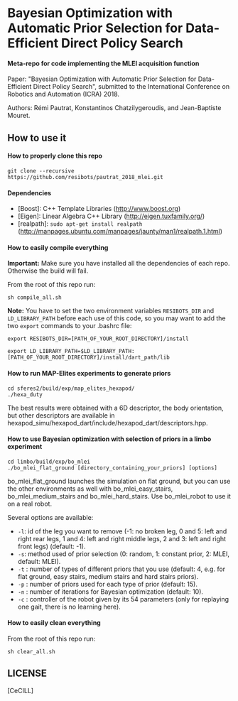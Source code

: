 # Bayesian Optimization with Automatic Prior Selection for Data-Efficient Direct Policy Search

#### Meta-repo for code implementing the MLEI acquisition function

Paper: "Bayesian Optimization with Automatic Prior Selection for Data-Efficient Direct Policy Search", submitted to the International Conference on Robotics and Automation (ICRA) 2018.

Authors: Rémi Pautrat, Konstantinos Chatzilygeroudis, and Jean-Baptiste Mouret.


## How to use it

#### How to properly clone this repo

```
git clone --recursive https://github.com/resibots/pautrat_2018_mlei.git
```


#### Dependencies

- [Boost]: C++ Template Libraries (http://www.boost.org)
- [Eigen]: Linear Algebra C++ Library (http://eigen.tuxfamily.org/)
- [realpath]: `sudo apt-get install realpath` (http://manpages.ubuntu.com/manpages/jaunty/man1/realpath.1.html)


#### How to easily compile everything

**Important:** Make sure you have installed all the dependencies of each repo. Otherwise the build will fail.

From the root of this repo run:

```
sh compile_all.sh
```

**Note:** You have to set the two environment variables `RESIBOTS_DIR` and `LD_LIBRARY_PATH` before each use of this code, so you may want to add the two `export` commands to your .bashrc file:

```
export RESIBOTS_DIR=[PATH_OF_YOUR_ROOT_DIRECTORY]/install
```

```
export LD_LIBRARY_PATH=$LD_LIBRARY_PATH:[PATH_OF_YOUR_ROOT_DIRECTORY]/install/dart_path/lib
```


#### How to run MAP-Elites experiments to generate priors

```
cd sferes2/build/exp/map_elites_hexapod/
./hexa_duty
```

The best results were obtained with a 6D descriptor, the body orientation, but other descriptors are available in hexapod_simu/hexapod_dart/include/hexapod_dart/descriptors.hpp.


#### How to use Bayesian optimization with selection of priors in a limbo experiment

```
cd limbo/build/exp/bo_mlei
./bo_mlei_flat_ground [directory_containing_your_priors] [options]
```
bo_mlei_flat_ground launches the simulation on flat ground, but you can use the other environments as well with bo_mlei_easy_stairs, bo_mlei_medium_stairs and bo_mlei_hard_stairs. Use bo_mlei_robot to use it on a real robot.

Several options are available:
- `-l`: id of the leg you want to remove (-1: no broken leg, 0 and 5: left and right rear legs, 1 and 4: left and right middle legs, 2 and 3: left and right front legs) (default: -1).
- `-s`: method used of prior selection (0: random, 1: constant prior, 2: MLEI, default: MLEI).
- `-t` : number of types of different priors that you use (default: 4, e.g. for flat ground, easy stairs, medium stairs and hard stairs priors).
- `-p` : number of priors used for each type of prior (default: 15).
- `-n` : number of iterations for Bayesian optimization (default: 10).
- `-c` : controller of the robot given by its 54 parameters (only for replaying one gait, there is no learning here).


#### How to easily clean everything

From the root of this repo run:

```
sh clear_all.sh
```

## LICENSE

[CeCILL]
